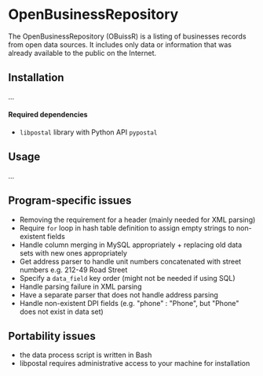 # OpenBusinessRepository
The OpenBusinessRepository (OBuissR) is a listing of businesses records from open data sources. It includes only data or information that was already available to the public on the Internet.

## Installation

...

#### Required dependencies

- `libpostal` library with Python API `pypostal`

## Usage

...

## Program-specific issues
  - Removing the requirement for a header (mainly needed for XML parsing)
  - Require `for` loop in hash table definition to assign empty strings to non-existent fields
  - Handle column merging in MySQL appropriately + replacing old data sets with new ones appropriately
  - Get address parser to handle unit numbers concatenated with street numbers e.g. 212-49 Road Street
  - Specify a `data_field` key order (might not be needed if using SQL)
  - Handle parsing failure in XML parsing
  - Have a separate parser that does not handle address parsing
  - Handle non-existent DPI fields (e.g. "phone" : "Phone", but "Phone" does not exist in data set)

## Portability issues
  - the data process script is written in Bash
  - libpostal requires administrative access to your machine for installation
